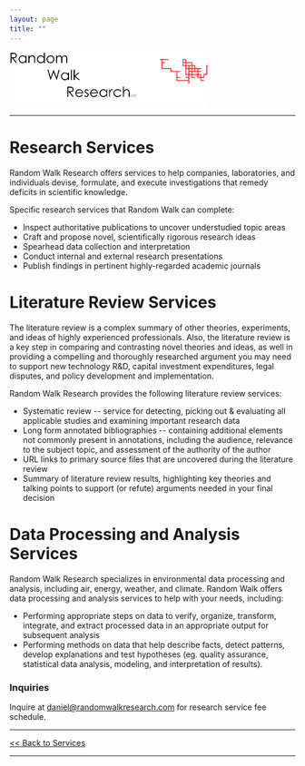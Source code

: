 ```yaml
---
layout: page
title: ""
---
```


<img align="middle" src="/assets/images/rwr_FULL7.png" alt="RWR" width="350"/>
<hr>

# Research Services

Random Walk Research offers services to help companies, laboratories, and individuals devise, formulate, and execute investigations that remedy deficits in scientific knowledge. 

Specific research services that Random Walk can complete:

- Inspect authoritative publications to uncover understudied topic areas
- Craft and propose novel, scientifically rigorous research ideas
- Spearhead data collection and interpretation
- Conduct internal and external research presentations
- Publish findings in pertinent highly-regarded academic journals

# Literature Review Services

The literature review is a complex summary of other theories, experiments, and ideas of highly experienced professionals. Also, the literature review is a key step in comparing and contrasting novel theories and ideas, as well in providing a compelling and thoroughly researched argument you may need to support new technology R&D, capital investment expenditures, legal disputes, and policy development and implementation.   

Random Walk Research provides the following literature review services: 

- Systematic review -- service for detecting, picking out & evaluating all applicable studies and examining important research data
- Long form annotated bibliographies -- containing additional elements not commonly present in annotations, including the audience, relevance to the subject topic, and assessment of the authority of the author
- URL links to primary source files that are uncovered during the literature review
- Summary of literature review results, highlighting key theories and talking points to support (or refute) arguments needed in your final decision

# Data Processing and Analysis Services
Random Walk Research specializes in environmental data processing and analysis, including air, energy, weather, and climate. Random Walk offers data processing and analysis services to help with your needs, including:

- Performing appropriate steps on data to verify, organize, transform, integrate, and extract processed data in an appropriate output for subsequent analysis
- Performing methods on data that help describe facts, detect patterns, develop explanations and test hypotheses (eg. quality assurance, statistical data analysis, modeling, and interpretation of results).



### Inquiries
Inquire at [daniel@randomwalkresearch.com](mailto:daniel@randomwalkresearch.com) for research service fee schedule.

---
[<< Back to Services](/services)

---


